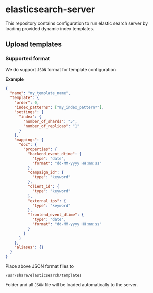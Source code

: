 # elasticsearch-server

This repository contains configuration to run elastic search server by loading provided dynamic index templates.

## Upload templates

### Supported format

We do support `JSON` format for template configuration

**Example**

```json
{
  "name": "my_template_name",
  "template": {
    "order": 0,
    "index_patterns": ["my_index_pattern*"],
    "settings": {
      "index": {
        "number_of_shards": "5",
        "number_of_replicas": "1"
      }
    },
    "mappings": {
      "doc": {
        "properties": {
          "backend_event_dtime": {
            "type": "date",
            "format": "dd-MM-yyyy HH:mm:ss"
          },
          "campaign_id": {
            "type": "keyword"
          },
          "client_id": {
            "type": "keyword"
          },
          "external_ips": {
            "type": "keyword"
          },
          "frontend_event_dtime": {
            "type": "date",
            "format": "dd-MM-yyyy HH:mm:ss"
          }
        }
      }
    },
    "aliases": {}
  }
}
```

Place above JSON format files to

`/usr/share/elasticsearch/templates`

Folder and all `JSON` file will be loaded automatically to the server.
